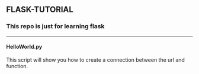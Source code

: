 ## FLASK-TUTORIAL
### This repo is just for learning flask
---
#### HelloWorld.py
This script will show you how to create a connection between the url and function.

